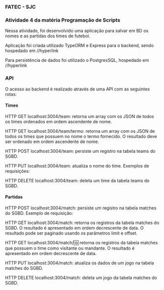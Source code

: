 ### FATEC - SJC
### Atividade 4 da matéria Programação de Scripts

Nessa atividade, foi desenvolvido uma aplicação para salvar em BD os nomes e as partidas dos times de futebol.

Aplicação foi criada utilizado TypeORM e Express para o backend, sendo hospedado em //hyperlink

Para persistência de dados foi utilizado o PostgresSQL, hospedado em //hyperlink

### API

O acesso ao backend é realizado através de uma API com as seguintes rotas:

#### Times
HTTP GET localhost:3004/team: retorna um array com os JSON de todos os times ordenados em ordem
ascendente de nome.

HTTP GET localhost:3004/team/termo: retorna um array com os JSON de todos os times que possuem no
nome o termo fornecido. O resultado deve ser ordenado em ordem ascendente de nome.

HTTP POST localhost:3004/team: persiste um registro na tabela teams do SGBD.

HTTP PUT localhost:3004/team: atualiza o nome do time. Exemplos de requisições:

HTTP DELETE localhost:3004/team: deleta um time da tabela teams do SGBD.

#### Partidas
HTTP POST localhost:3004/match: persiste um registro na tabela matches do SGBD. Exemplo de
requisição:

HTTP GET localhost:3004/match: retorna os registros da tabela matches do SGBD. O resultado é
apresentado em ordem decrescente de data. O resultado pode ser paginado usando os parâmetros limit e
offset.

HTTP GET localhost:3004/match/:id: retorna os registros da tabela matches que possuem o time como
visitante ou mandante. O resultado é apresentado em ordem decrescente de data.

HTTP PUT localhost:3004/match: atualiza os dados de um jogo na tabela matches do SGBD.

HTTP DELETE localhost:3004/match: deleta um jogo da tabela matches do SGBD.